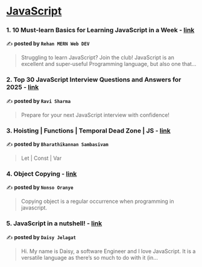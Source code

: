 
<h1><a href=https://medium.com/tag/javascript-development/recommended target="_blank" rel="noopener noreferrer">JavaScript</a></h1>
<h3>1. 10 Must-learn Basics for Learning JavaScript in a Week - <a href="https://medium.com/@rehanwebdev/10-must-learn-basics-for-learning-javascript-in-a-week-72007fb84dda" target="_blank" rel="noopener noreferrer">link</a></h3>

✍️ **posted by `Rehan MERN Web DEV`**

<blockquote>Struggling to learn JavaScript? Join the club! JavaScript is an excellent and super-useful Programming language, but also one that…</blockquote>

<h3>2. Top 30 JavaScript Interview Questions and Answers for 2025 - <a href="https://medium.com/@javascriptcentric/top-30-javascript-interview-questions-and-answers-for-2024-7f1e2d1d0638" target="_blank" rel="noopener noreferrer">link</a></h3>

✍️ **posted by `Ravi Sharma`**

<blockquote>Prepare for your next JavaScript interview with confidence!</blockquote>

<h3>3. Hoisting | Functions | Temporal Dead Zone | JS - <a href="https://medium.com/@bharathikannansambasivam/hoisting-functions-temporal-dead-zone-js-3f6221e666fb" target="_blank" rel="noopener noreferrer">link</a></h3>

✍️ **posted by `Bharathikannan Sambasivam`**

<blockquote>Let | Const | Var</blockquote>

<h3>4. Object Copying - <a href="https://medium.com/@nonsooranye/object-copying-8d15977812d6" target="_blank" rel="noopener noreferrer">link</a></h3>

✍️ **posted by `Nonso Oranye`**

<blockquote>Copying object is a regular occurrence when programming in javascript.</blockquote>

<h3>5. JavaScript in a nutshell! - <a href="https://medium.com/@daisyjelagat/javascript-in-a-nutshell-669dab5b6e78" target="_blank" rel="noopener noreferrer">link</a></h3>

✍️ **posted by `Daisy Jelagat`**

<blockquote>Hi. My name is Daisy, a software Engineer and I love JavaScript. It is a versatile language as there’s so much to do with it (in…</blockquote>

